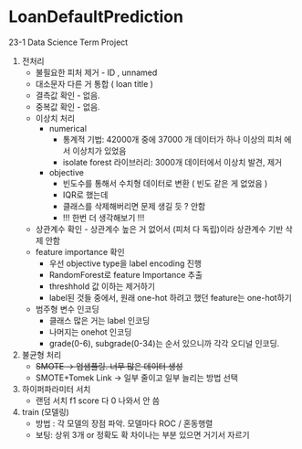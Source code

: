 # LoanDefaultPrediction
23-1 Data Science Term Project

1. 전처리
    - 불필요한 피처 제거 - ID , unnamed
    - 대소문자 다른 거 통합 ( loan title )
    - 결측값 확인 - 없음.
    - 중복값 확인 - 없음.
    - 이상치 처리
        - numerical
            - 통계적 기법: 42000개 중에 37000 개 데이터가 하나 이상의 피처 에서 이상치가 있었음
            - isolate forest 라이브러리: 3000개 데이터에서 이상치 발견, 제거
        - objective
            - 빈도수를 통해서 수치형 데이터로 변환 ( 빈도 같은 게 없었음 )
            - IQR로 했는데
            - 클래스를 삭제해버리면 문제 생길 듯 ? 안함
            - !!! 한번 더 생각해보기 !!!
    - 상관계수 확인 - 상관계수 높은 거 없어서 (피처 다 독립)이라 상관계수 기반 삭제 안함
    - feature importance 확인
        - 우선 objective type을 label encoding 진행
        - RandomForest로 feature Importance 추출
        - threshhold 값 이하는 제거하기
        - label된 것들 중에서, 원래 one-hot 하려고 했던 feature는 one-hot하기
    - 범주형 변수 인코딩
        - 클래스 많은 거는 label 인코딩
        - 나머지는 onehot 인코딩
        - grade(0-6), subgrade(0-34)는 순서 있으니까 각각 오디널 인코딩.
2. 불균형 처리
    - ~~SMOTE  → 업샘플링. 너무 많은 데이터 생성~~
    - SMOTE+Tomek Link → 일부 줄이고 일부 늘리는 방법 선택
3. 하이퍼파라미터 서치
    - 랜덤 서치 f1 score 다 0 나와서 안 씀
4. train (모델링)
    - 방법 : 각 모델의 장점 파악. 모델마다 ROC / 혼동행렬
    - 보팅: 상위 3개 or 정확도 확 차이나는 부분 있으면 거기서 자르기
